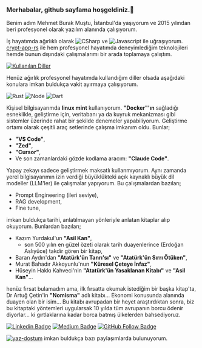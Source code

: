 ### Merhabalar, github sayfama hoşgeldiniz.👋

Benim adım Mehmet Burak Muştu, İstanbul'da yaşıyorum ve 2015 yılından beri profesyonel olarak yazılım alanında çalışıyorum.

İş hayatımda ağırlıklı olarak ![CSharp](https://img.shields.io/badge/-C%23-239120?style=flat&logo=c%20sharp&logoColor=fff) ve ![Javascript](https://img.shields.io/badge/-javascript-e5cf0d?logo=javascript&logoColor=white) ile uğraşıyorum. [crypt-app-rs](https://github.com/brkmustu/crypt-app-rs) ile hem profesyonel hayatımda deneyimlediğim teknolojileri hemde bunun dışındaki çalışmalarımı bir arada toplamaya çalıştım.

[![Kullanılan Diller](https://github-readme-stats-sigma-five.vercel.app/api/top-langs/?username=brkmustu&layout=compact&langs_count=4&hide=html,smarty,powershell,dockerfile,shell,cpp,cmake)](https://github-readme-stats-sigma-five.vercel.app/api/top-langs/?username=brkmustu&layout=compact&langs_count=4&hide=html,smarty,powershell,dockerfile,shell,cpp,cmake)


Henüz ağırlık profesyonel hayatımda kullandığım diller olsada aşağıdaki konulara imkan buldukça vakit ayırmaya çalışıyorum.

![Rust](https://img.shields.io/badge/rust-%23000000.svg?&style=flat&logo=rust&logoColor=white)
![Node](https://img.shields.io/badge/node.js%20-%2343853D.svg?&style=flat&logo=node.js&logoColor=white)
![Dart](https://img.shields.io/badge/dart-%230175C2.svg?&style=flat&logo=dart&logoColor=white)

Kişisel bilgisayarımda **linux mint** kullanıyorum. **"Docker"'ın** sağladığı esneklikle, geliştirme için, veritabanı ya da kuyruk mekanizması gibi sistemler üzerinde rahat bir şekilde denemeler yapabiliyorum.
Geliştirme ortamı olarak çeşitli araç setlerinde çalışma imkanım oldu. Bunlar;

- **"VS Code"**,
- **"Zed"**,
- **"Cursor"**,
- Ve son zamanlardaki gözde kodlama aracım: **"Claude Code"**.

Yapay zekayı sadece geliştirmek maksatlı kullanmıyorum.
Aynı zamanda yerel bilgisayarımın izin verdiği büyüklükteki açık kaynaklı büyük dil modeller (LLM'ler) ile çalışmalar yapıyorum. Bu çalışmalardan bazıları;

- Prompt Engineering (ileri seviye),
- RAG development,
- Fine tune,

imkan buldukça tarihi, anlatılmayan yönleriyle anlatan kitaplar alıp okuyorum. Bunlardan bazıları;

- Kazım Yurdakul'un **"Asil Kan"**,
  - son 500 yılın en güzel özeti olarak tarih duayenlerince (Erdoğan Aslıyüce) takdir gören bir kitap,
- Baran Aydın'dan **"Atatürk'ün Tanrı'sı"** ve **"Atatürk'ün Sırrı Ötüken"**,
- Murat Bahadır Akkoyunlu'nun **"Küresel Çeteye İnfaz"**,
- Hüseyin Hakkı Kahveci'nin **"Atatürk'ün Yasaklanan Kitabı"** ve **"Asil Kan"**...

henüz fırsat bulamadım ama, ilk fırsatta okumak istediğim bir başka kitap'ta, Dr Artuğ Çetin'in **"Nomisma"** adlı kitabı... Ekonomi konusunda alanında duayen olan bir isim... Bu kitabı avrupadan bir heyet araştırdıktan sonra, biz bu kitaptaki yöntemleri uygularsak 10 yılda tüm avrupanın borcu ödenir diyorlar... ki gırtlaklarına kadar borca batmış ülkelerden bahsediyoruz.

[![Linkedin Badge](https://img.shields.io/badge/-Linkedin-blue?style=flat&logo=Linkedin&logoColor=white&link=https://www.linkedin.com/in/mehmetburakmustu/)](https://www.linkedin.com/in/mehmetburakmustu/) [![Medium Badge](https://img.shields.io/badge/-Medium-black?style=flat&logo=Medium&logoColor=white&link=https://medium.com/@brkmustu)](https://medium.com/@brkmustu) [![GitHub Follow Badge](https://img.shields.io/github/followers/brkmustu?label=follow&style=social)](https://github.com/brkmustu)

[![yaz-dostum](https://img.shields.io/badge/Yaz%20Dostum-d7023b)](https://yazdostum.medium.com/) imkan buldukça bazı paylaşımlarda bulunuyorum.
